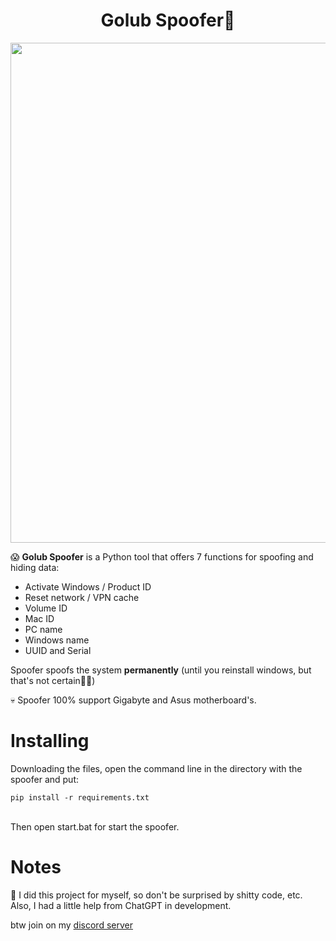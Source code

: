 <h1 align="center">Golub Spoofer🦆</h1>

<p align="center">
  <img width="800" src="https://github.com/exebyt3/Golub-Spoofer/assets/70565397/3b2cc491-5537-434b-b56c-e9be421b951f" alt="">
</p>

<p>
😱 <b>Golub Spoofer</b> is a Python tool that offers 7 functions for spoofing and hiding data:
</p>
<ul>
  <li>Activate Windows / Product ID</li>
  <li>Reset network / VPN cache</li>
  <li>Volume ID</li>
  <li>Mac ID</li>
  <li>PC name</li>
  <li>Windows name</li>
  <li>UUID and Serial</li>
</ul>

<p>
Spoofer spoofs the system <b>permanently</b> (until you reinstall windows, but that's not certain🤑🤑)
</p>
<p>
💀 Spoofer 100% support Gigabyte and Asus motherboard's.
</p>

<h1>Installing</h1>
<p>
Downloading the files, open the command line in the directory with the spoofer and put:
</p>
<code>pip install -r requirements.txt</code>
<br>
<br>
<p>
Then open start.bat for start the spoofer.
</p>

<h1>Notes</h1>
<p>
🤔 I did this project for myself, so don't be surprised by shitty code, etc. Also, I had a little help from ChatGPT in development.
</p>

<p>
btw join on my <a href="https://discord.gg/yb9uzvypV9" target="_blank">discord server</a>
</p>

